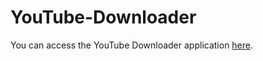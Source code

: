 # YouTube-Downloader

You can access the YouTube Downloader application [here](https://youtube-downloader-opal-pi.vercel.app/).
